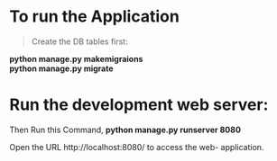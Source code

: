 # To run the Application

> Create the DB tables first:

**python manage.py makemigraions** </br>
**python manage.py migrate**

# Run the development web server:

Then Run this Command,
**python manage.py runserver 8080**

Open the URL http://localhost:8080/ to access the web-  application.
